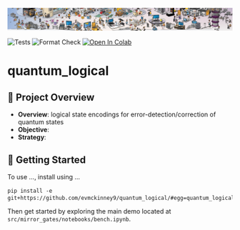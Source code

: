 ![Project Banner](.github/banner.png)

![Tests](https://github.com/Pitt-JonesLab/quantum_logical/actions/workflows/tests.yml/badge.svg?branch=main)
![Format Check](https://github.com/Pitt-JonesLab/quantum_logical/actions/workflows/format-check.yml/badge.svg?branch=main)
<a href="https://colab.research.google.com/github/Pitt-JonesLab/quantum_logical/blob/main/src/notebooks/01_main.ipynb" target="_parent"><img src="https://colab.research.google.com/assets/colab-badge.svg" alt="Open In Colab"/></a>

# quantum_logical

## 📌 Project Overview

- **Overview**: logical state encodings for error-detection/correction of quantum states
- **Objective**:
- **Strategy**:

## 🚀 Getting Started

To use ..., install using ...

```
pip install -e git+https://github.com/evmckinney9/quantum_logical/#egg=quantum_logical
```

Then get started by exploring the main demo located at `src/mirror_gates/notebooks/bench.ipynb`.
